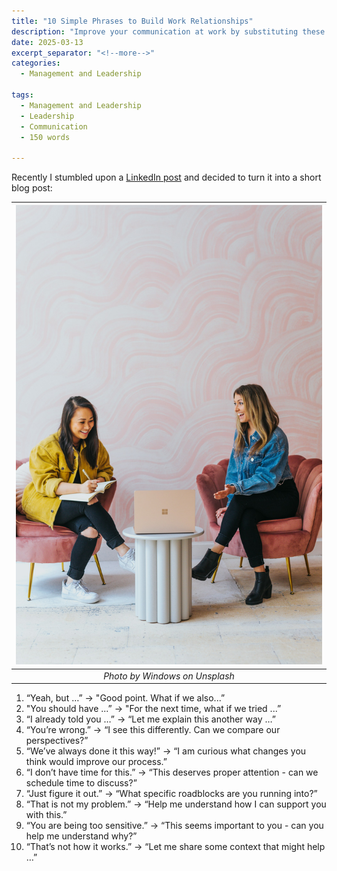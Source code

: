 ```yaml
---
title: "10 Simple Phrases to Build Work Relationships"
description: "Improve your communication at work by substituting these 10 common phrases."
date: 2025-03-13
excerpt_separator: "<!--more-->"
categories:
  - Management and Leadership

tags:
  - Management and Leadership
  - Leadership
  - Communication
  - 150 words

---
```


Recently I stumbled upon a [LinkedIn post](https://www.linkedin.com/posts/will-mctighe_10-phrases-that-kill-work-conversations-activity-7288193850886565890-TQAX?utm_source=share&utm_medium=member_desktop&rcm=ACoAAB-wogEBLw5G_rrS152qRlC-4ReULgayeSg) and decided to turn it into a short blog post:

| ![image](/assets/images/windows-talk-unsplash.jpg) |
|:--:|
| *Photo by Windows on Unsplash* |

1. “Yeah, but …” → "Good point. What if we also...”
2. "You should have ...” → "For the next time, what if we tried ...”
3. “I already told you …” → “Let me explain this another way …”
4. “You’re wrong.” → “I see this differently. Can we compare our perspectives?”
5. “We’ve always done it this way!” → “I am curious what changes you think would improve our process.”
6. “I don’t have time for this.” → “This deserves proper attention - can we schedule time to discuss?”
7. “Just figure it out.” → “What specific roadblocks are you running into?”
8. “That is not my problem.” → “Help me understand how I can support you with this.”
9. “You are being too sensitive.” → “This seems important to you - can you help me understand why?”
10. “That’s not how it works.” → “Let me share some context that might help …”